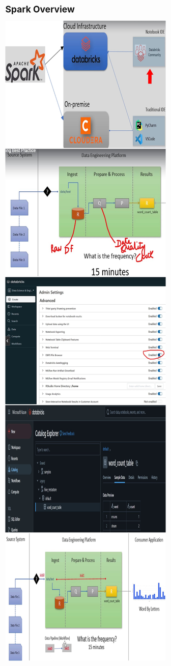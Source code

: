 # Spark Overview

<img src="images/01-platform.jpg" alt="Platform" width="600" height="400"/>
<img src="images/02-flow.jpg" alt="Flow" width="600" height="400"/>
<img src="images/03-admin-setting-to-see-the-files-databricks.jpg" alt="Admin Setting for DBFS files" width="600" height="400"/>
<img src="images/04-hivemetastore-delta-table.jpg" alt="delta table location in hive" width="600" height="400"/>
<img src="images/05-02-word-count-test-suite-flow.jpg" alt="sequential flow spark job" width="600" height="400"/>



